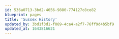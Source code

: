 ```yaml
---
id: 536a0713-3bd2-4656-9880-774127c8ce82
blueprint: pages
title: 'Sussex History'
updated_by: 3bd1f3d1-f089-4ca4-a2f7-76ff9d4b5bf9
updated_at: 1643816621
---
```

